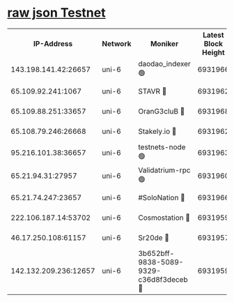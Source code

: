 [raw json Testnet](https://rpc-check.junot.stavr.tech/junot/rpc-junot-result.json)
=


<table><tr><th>IP-Address</th><th>Network</th><th>Moniker</th><th>Latest Block Height</th><th>Earliest Block Height</th><th>Catching Up</th><th>Tx Index</th><th>Voting Power</th><th>Scan Time</th></tr><tr><td>143.198.141.42:26657</td><td>uni-6</td><td>daodao_indexer 🟢</td><td>6931966</td><td>1</td><td>False</td><td>off</td><td>0</td><td>2024-01-11T01:50:01.619535951UTC</td></tr><tr><td>65.109.92.241:1067</td><td>uni-6</td><td>STAVR 🔴</td><td>6931962</td><td>1138541</td><td>False</td><td>on</td><td>6042</td><td>2024-01-11T01:49:51.438578055UTC</td></tr><tr><td>65.109.88.251:33657</td><td>uni-6</td><td>OranG3cluB 🔴</td><td>6931968</td><td>1138541</td><td>False</td><td>on</td><td>11</td><td>2024-01-11T01:50:06.100965811UTC</td></tr><tr><td>65.108.79.246:26668</td><td>uni-6</td><td>Stakely.io 🔴</td><td>6931962</td><td>1570872</td><td>False</td><td>on</td><td>1358933</td><td>2024-01-11T01:49:51.826672289UTC</td></tr><tr><td>95.216.101.38:36657</td><td>uni-6</td><td>testnets-node 🟢</td><td>6931963</td><td>1615130</td><td>False</td><td>on</td><td>0</td><td>2024-01-11T01:49:54.267715419UTC</td></tr><tr><td>65.21.94.31:27957</td><td>uni-6</td><td>Validatrium-rpc 🟢</td><td>6931960</td><td>2943363</td><td>False</td><td>on</td><td>0</td><td>2024-01-11T01:49:46.993378109UTC</td></tr><tr><td>65.21.74.247:23657</td><td>uni-6</td><td>#SoloNation 🔴</td><td>6931966</td><td>5208001</td><td>False</td><td>on</td><td>112</td><td>2024-01-11T01:50:00.727803664UTC</td></tr><tr><td>222.106.187.14:53702</td><td>uni-6</td><td>Cosmostation 🔴</td><td>6931959</td><td>5344501</td><td>False</td><td>on</td><td>110003</td><td>2024-01-11T01:49:44.613098154UTC</td></tr><tr><td>46.17.250.108:61157</td><td>uni-6</td><td>Sr20de 🔴</td><td>6931957</td><td>6419777</td><td>False</td><td>on</td><td>37</td><td>2024-01-11T01:49:38.888876022UTC</td></tr><tr><td>142.132.209.236:12657</td><td>uni-6</td><td>3b652bff-9838-5089-9329-c36d8f3deceb 🔴</td><td>6931959</td><td>6911280</td><td>False</td><td>on</td><td>157563</td><td>2024-01-11T01:49:43.231776620UTC</td></tr></table>